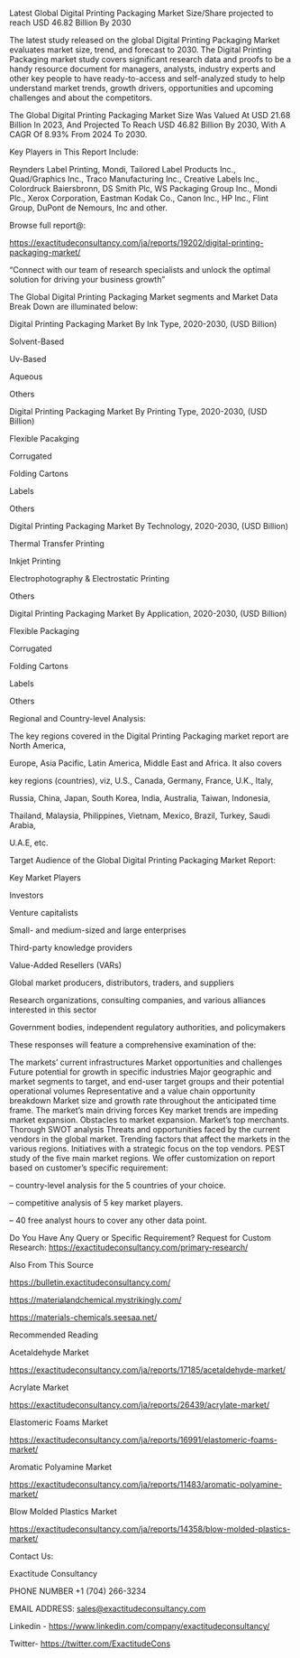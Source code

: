 Latest Global Digital Printing Packaging Market Size/Share projected to reach USD 46.82 Billion By 2030

The latest study released on the global Digital Printing Packaging Market evaluates market size, trend, and forecast to 2030. The Digital Printing Packaging market study covers significant research data and proofs to be a handy resource document for managers, analysts, industry experts and other key people to have ready-to-access and self-analyzed study to help understand market trends, growth drivers, opportunities and upcoming challenges and about the competitors.

The Global Digital Printing Packaging Market Size Was Valued At USD 21.68 Billion In 2023, And Projected To Reach USD 46.82 Billion By 2030, With A CAGR Of 8.93% From 2024 To 2030.

Key Players in This Report Include:

Reynders Label Printing, Mondi, Tailored Label Products Inc., Quad/Graphics Inc., Traco Manufacturing Inc., Creative Labels Inc., Colordruck Baiersbronn, DS Smith Plc, WS Packaging Group Inc., Mondi Plc., Xerox Corporation, Eastman Kodak Co., Canon Inc., HP Inc., Flint Group, DuPont de Nemours, Inc and other.

Browse full report@:

https://exactitudeconsultancy.com/ja/reports/19202/digital-printing-packaging-market/

“Connect with our team of research specialists and unlock the optimal solution for driving your business growth”

The Global Digital Printing Packaging Market segments and Market Data Break Down are illuminated below:

Digital Printing Packaging Market By Ink Type, 2020-2030, (USD Billion)

Solvent-Based

Uv-Based

Aqueous

Others

Digital Printing Packaging Market By Printing Type, 2020-2030, (USD Billion)

Flexible Pacakging

Corrugated

Folding Cartons

Labels

Others

Digital Printing Packaging Market By Technology, 2020-2030, (USD Billion)

Thermal Transfer Printing

Inkjet Printing

Electrophotography & Electrostatic Printing

Others

Digital Printing Packaging Market By Application, 2020-2030, (USD Billion)

Flexible Packaging

Corrugated

Folding Cartons

Labels

Others

Regional and Country-level Analysis:

The key regions covered in the Digital Printing Packaging market report are North America,

Europe, Asia Pacific, Latin America, Middle East and Africa. It also covers

key regions (countries), viz, U.S., Canada, Germany, France, U.K., Italy,

Russia, China, Japan, South Korea, India, Australia, Taiwan, Indonesia,

Thailand, Malaysia, Philippines, Vietnam, Mexico, Brazil, Turkey, Saudi Arabia,

U.A.E, etc.

Target Audience of the Global Digital Printing Packaging Market Report:

Key Market Players

Investors

Venture capitalists

Small- and medium-sized and large enterprises

Third-party knowledge providers

Value-Added Resellers (VARs)

Global market producers, distributors, traders, and suppliers

Research organizations, consulting companies, and various alliances interested in this sector

Government bodies, independent regulatory authorities, and policymakers

These responses will feature a comprehensive examination of the:

The markets’ current infrastructures
Market opportunities and challenges
Future potential for growth in specific industries
Major geographic and market segments to target, and end-user target groups and their potential operational volumes
Representative and a value chain opportunity breakdown
Market size and growth rate throughout the anticipated time frame.
The market’s main driving forces
Key market trends are impeding market expansion.
Obstacles to market expansion.
Market’s top merchants.
Thorough SWOT analysis
Threats and opportunities faced by the current vendors in the global market.
Trending factors that affect the markets in the various regions.
Initiatives with a strategic focus on the top vendors.
PEST study of the five main market regions.
We offer customization on report based on customer’s specific requirement:

– country-level analysis for the 5 countries of your choice.

– competitive analysis of 5 key market players.

– 40 free analyst hours to cover any other data point.

Do You Have Any Query or Specific Requirement? Request for Custom Research: https://exactitudeconsultancy.com/primary-research/

Also From This Source

https://bulletin.exactitudeconsultancy.com/

https://materialandchemical.mystrikingly.com/

https://materials-chemicals.seesaa.net/

Recommended Reading

Acetaldehyde Market

https://exactitudeconsultancy.com/ja/reports/17185/acetaldehyde-market/

Acrylate Market

https://exactitudeconsultancy.com/ja/reports/26439/acrylate-market/

Elastomeric Foams Market

https://exactitudeconsultancy.com/ja/reports/16991/elastomeric-foams-market/

Aromatic Polyamine Market

https://exactitudeconsultancy.com/ja/reports/11483/aromatic-polyamine-market/

Blow Molded Plastics Market

https://exactitudeconsultancy.com/ja/reports/14358/blow-molded-plastics-market/

Contact Us:

Exactitude Consultancy

PHONE NUMBER +1 (704) 266-3234

EMAIL ADDRESS: sales@exactitudeconsultancy.com

Linkedin - https://www.linkedin.com/company/exactitudeconsultancy/

Twitter- https://twitter.com/ExactitudeCons﻿


